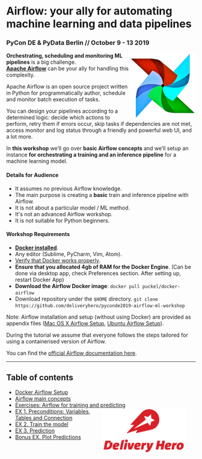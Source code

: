 # Airflow: your ally for automating machine learning and data pipelines


### PyCon DE & PyData Berlin // October 9 - 13 2019

<img src="/media/airflow_logo.png" align="right" width="35%">

**Orchestrating, scheduling and monitoring ML pipelines** is a big challenge.<br /> **[Apache Airflow](https://airflow.apache.org)** can be your ally for handling this complexity.

Apache Airflow is an open source project written in Python for programmatically author, schedule and monitor batch execution of tasks.

You can design your pipelines according to a determined logic: decide which actions to perform, retry them if errors occur, skip tasks if dependencies are not met, access monitor and log status through a friendly and powerful web UI, and a lot more.

In **this workshop** we’ll go over **basic Airflow concepts** and we’ll setup an instance **for orchestrating a training and an inference pipeline** for a machine learning model.


#### Details for Audience
* It assumes no previous Airflow knowledge.
* The main purpose is creating a **basic** train and inference pipeline with Airflow.
* It is not about a particular model / ML method.
* It's not an advanced Airflow workshop.
* It is not suitable for Python beginners.

#### Workshop Requirements
* **[Docker installed](https://www.docker.com/)**.
* Any editor (Sublime, PyCharm, Vim, Atom).
* [Verify that Docker works properly](https://docs.docker.com/get-started/part2/).
* **Ensure that you allocated 4gb of RAM for the Docker Engine**. (Can be done via desktop app, check Preferences section. After setting up, restart Docker App)
* **Download the Airflow Docker image**: `docker pull puckel/docker-airflow`
* Download repository under the `$HOME` directory.
`git clone https://github.com/deliveryhero/pyconde2019-airflow-ml-workshop`

Note: Airflow installation and setup (without using Docker) are provided as appendix files ([Mac OS X Airflow Setup](#mac-os-x-airflow-setup-top), [Ubuntu Airflow Setup](#ubuntu-airflow-setup-top)).

During the tutorial we assume that everyone follows the steps tailored for using a containerised version of Airflow.

You can find the [official Airflow documentation here](https://airflow.incubator.apache.org/).

-------

## Table of contents
- [Docker Airflow Setup](https://github.com/deliveryhero/pyconde2019-airflow-ml-workshop/blob/master/docker_airflow_setup.md)
- [Airflow main concepts](https://github.com/deliveryhero/pyconde2019-airflow-ml-workshop/blob/master/airflow_main_concepts.md)
- [Exercises: Airflow for training and predicting](https://github.com/deliveryhero/pyconde2019-airflow-ml-workshop/blob/master/exercise_intro.md)
<a href="https://www.deliveryhero.com"><img src="/media/delivery_hero_logo.png" alt="Delivery Hero" align="right" style="margin-right: 25px" height=120></a>
- [EX 1. Preconditions: Variables, Tables and Connection](https://github.com/deliveryhero/pyconde2019-airflow-ml-workshop/blob/master/exercise_1.md)
- [EX 2. Train the model](https://github.com/deliveryhero/pyconde2019-airflow-ml-workshop/blob/master/exercise_2.md)
- [EX 3. Prediction](https://github.com/deliveryhero/pyconde2019-airflow-ml-workshop/blob/master/exercise_3.md)
- [Bonus EX. Plot Predictions](https://github.com/deliveryhero/pyconde2019-airflow-ml-workshop/blob/master/exercise_4.md)

